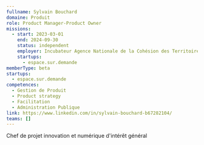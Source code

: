 ```yaml
---
fullname: Sylvain Bouchard
domaine: Produit
role: Product Manager-Product Owner
missions:
  - start: 2023-03-01
    end: 2024-09-30
    status: independent
    employer: Incubateur Agence Nationale de la Cohésion des Territoires
    startups:
      - espace.sur.demande
memberType: beta
startups:
  - espace.sur.demande
competences:
  - Gestion de Produit
  - Product strategy
  - Facilitation
  - Administration Publique
link: https://www.linkedin.com/in/sylvain-bouchard-b67282104/
teams: []
---
```

Chef de projet innovation et numérique d'intérêt général